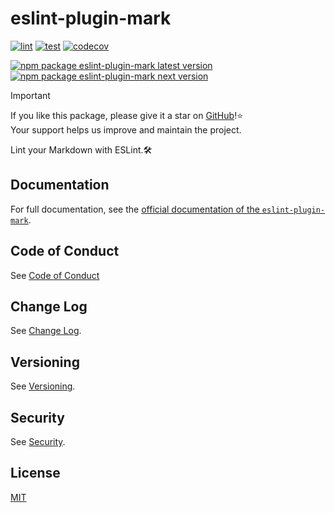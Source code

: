# eslint-plugin-mark

[![lint](https://img.shields.io/github/actions/workflow/status/lumirlumir/npm-eslint-plugin-mark/lint.yml?label=lint&color=6358d4&labelColor=333333&logo=github)](https://github.com/lumirlumir/npm-eslint-plugin-mark/actions/workflows/lint.yml)
[![test](https://img.shields.io/github/actions/workflow/status/lumirlumir/npm-eslint-plugin-mark/test.yml?label=test&color=6358d4&labelColor=333333&logo=github)](https://github.com/lumirlumir/npm-eslint-plugin-mark/actions/workflows/test.yml)
[![codecov](https://img.shields.io/codecov/c/gh/lumirlumir/npm-eslint-plugin-mark?token=2zUCHlMFT3&label=Codecov&color=6358d4&labelColor=333333&logo=codecov)](https://codecov.io/gh/lumirlumir/npm-eslint-plugin-mark)

[![npm package eslint-plugin-mark latest version](https://img.shields.io/npm/v/eslint-plugin-mark?label=eslint-plugin-mark@latest&color=6358d4&labelColor=333333&logo=npm)](https://www.npmjs.com/package/eslint-plugin-mark)
[![npm package eslint-plugin-mark next version](https://img.shields.io/npm/v/eslint-plugin-mark/next?label=eslint-plugin-mark@next&color=6358d4&labelColor=333333&logo=npm)](https://www.npmjs.com/package/eslint-plugin-mark)

> [!IMPORTANT]
>
> If you like this package, please give it a star on [GitHub](https://github.com/lumirlumir/npm-eslint-plugin-mark)!⭐<br/>
> Your support helps us improve and maintain the project.

Lint your Markdown with ESLint.🛠️

## Documentation

For full documentation, see the [official documentation of the `eslint-plugin-mark`](https://eslint-plugin-mark.lumir.page).

## Code of Conduct

See [Code of Conduct](https://github.com/lumirlumir/.github/blob/main/CODE_OF_CONDUCT.md#contributor-covenant-code-of-conduct)

## Change Log

See [Change Log](https://github.com/lumirlumir/npm-eslint-plugin-mark/blob/main/CHANGELOG.md).

## Versioning

See [Versioning](http://eslint-plugin-mark.lumir.page/docs/community/versioning).

## Security

See [Security](https://github.com/lumirlumir/.github/blob/main/SECURITY.md#security).

## License

[MIT](https://github.com/lumirlumir/npm-eslint-plugin-mark/blob/main/LICENSE.md)
